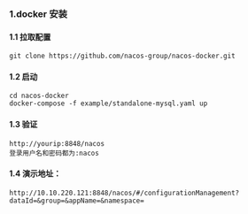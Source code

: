 ### 1.docker 安装

#### 1.1 拉取配置

    git clone https://github.com/nacos-group/nacos-docker.git

#### 1.2 启动

    cd nacos-docker
    docker-compose -f example/standalone-mysql.yaml up

#### 1.3 验证

    http://yourip:8848/nacos
    登录用户名和密码都为:nacos

#### 1.4 演示地址：

    http://10.10.220.121:8848/nacos/#/configurationManagement?dataId=&group=&appName=&namespace=
